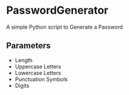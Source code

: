 # PasswordGenerator
A simple Python script to Generate a Password

## Parameters
- Length
- Uppercase Letters
- Lowercase Letters
- Punctuation Symbols
- Digits
